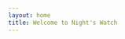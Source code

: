 ```yaml
---
layout: home
title: Welcome to Night's Watch
---
```


<script setup>
import { onMounted } from 'vue';

onMounted(() => {
  const base = '/nightwatch/';
  const defaultLang = 'zh/';
  window.location.href = base + defaultLang;
})
</script>
